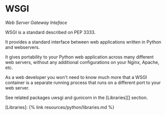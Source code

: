 # WSGI

_Web Server Gateway Inteface_

WSGI is a standard described on PEP 3333.

It provides a standard interface between web applications written in Python and webservers. 

It gives portability to your Python web application across many different web servers, without any additional configurations on your Nginx, Apache, etc.

As a web developer you won't need to know much more that a WSGI container is a separate running process that runs on a different port to your web server.

See related packages uwsgi and gunicorn in the [Libraries][] section.

[Libraries]: {% link resources/python/libraries.md %}
